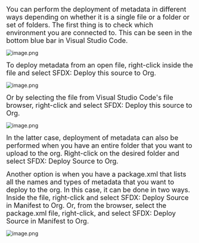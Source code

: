 <FONT SIZE=4>You can perform the deployment of metadata in different ways depending on whether it is a single file or a folder or set of folders.
The first thing is to check which environment you are connected to. This can be seen in the bottom blue bar in Visual Studio Code.</font>

![image.png](/Utilities/VSCode-for-Salesforce/.imgs/image10.jpg)

<FONT SIZE=4>To deploy metadata from an open file, right-click inside the file and select SFDX: Deploy this source to Org.</font>

![image.png](/Utilities/VSCode-for-Salesforce/.imgs/image11.jpg)

<FONT SIZE=4>Or by selecting the file from Visual Studio Code's file browser, right-click and select SFDX: Deploy this source to Org.</font>

![image.png](/Utilities/VSCode-for-Salesforce/.imgs/image12.jpg)

<FONT SIZE=4>In the latter case, deployment of metadata can also be performed when you have an entire folder that you want to upload to the org. Right-click on the desired folder and select SFDX: Deploy Source to Org.</font>

<FONT SIZE=4>Another option is when you have a package.xml that lists all the names and types of metadata that you want to deploy to the org. In this case, it can be done in two ways. Inside the file, right-click and select SFDX: Deploy Source in Manifest to Org. Or, from the browser, select the package.xml file, right-click, and select SFDX: Deploy Source in Manifest to Org.</font>

![image.png](/Utilities/VSCode-for-Salesforce/.imgs/image13.jpg)